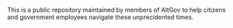 This is a public repository maintained by members of AltGov to help citizens and government employees navigate these unprecidented times.
